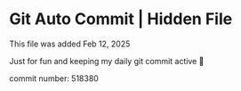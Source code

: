 # Git Auto Commit | Hidden File

This file was added Feb 12, 2025

Just for fun and keeping my daily git commit active 🤪

commit number: 518380
